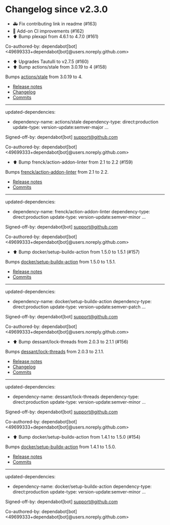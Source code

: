 # Changelog since v2.3.0
- 🚑 Fix contributing link in readme (#163) 
- 🚀 Add-on CI improvements (#162) 
- ⬆️ Bump plexapi from 4.6.1 to 4.7.0 (#161)

Co-authored-by: dependabot[bot] <49699333+dependabot[bot]@users.noreply.github.com> 
- ⬆️ Upgrades Tautulli to v2.7.5 (#160) 
- ⬆️ Bump actions/stale from 3.0.19 to 4 (#158)

Bumps [actions/stale](https://github.com/actions/stale) from 3.0.19 to 4.
- [Release notes](https://github.com/actions/stale/releases)
- [Changelog](https://github.com/actions/stale/blob/main/CHANGELOG.md)
- [Commits](https://github.com/actions/stale/compare/v3.0.19...v4)

---
updated-dependencies:
- dependency-name: actions/stale
  dependency-type: direct:production
  update-type: version-update:semver-major
...

Signed-off-by: dependabot[bot] <support@github.com>

Co-authored-by: dependabot[bot] <49699333+dependabot[bot]@users.noreply.github.com> 
- ⬆️ Bump frenck/action-addon-linter from 2.1 to 2.2 (#159)

Bumps [frenck/action-addon-linter](https://github.com/frenck/action-addon-linter) from 2.1 to 2.2.
- [Release notes](https://github.com/frenck/action-addon-linter/releases)
- [Commits](https://github.com/frenck/action-addon-linter/compare/v2.1...v2.2)

---
updated-dependencies:
- dependency-name: frenck/action-addon-linter
  dependency-type: direct:production
  update-type: version-update:semver-minor
...

Signed-off-by: dependabot[bot] <support@github.com>

Co-authored-by: dependabot[bot] <49699333+dependabot[bot]@users.noreply.github.com> 
- ⬆️ Bump docker/setup-buildx-action from 1.5.0 to 1.5.1 (#157)

Bumps [docker/setup-buildx-action](https://github.com/docker/setup-buildx-action) from 1.5.0 to 1.5.1.
- [Release notes](https://github.com/docker/setup-buildx-action/releases)
- [Commits](https://github.com/docker/setup-buildx-action/compare/v1.5.0...v1.5.1)

---
updated-dependencies:
- dependency-name: docker/setup-buildx-action
  dependency-type: direct:production
  update-type: version-update:semver-patch
...

Signed-off-by: dependabot[bot] <support@github.com>

Co-authored-by: dependabot[bot] <49699333+dependabot[bot]@users.noreply.github.com> 
- ⬆️ Bump dessant/lock-threads from 2.0.3 to 2.1.1 (#156)

Bumps [dessant/lock-threads](https://github.com/dessant/lock-threads) from 2.0.3 to 2.1.1.
- [Release notes](https://github.com/dessant/lock-threads/releases)
- [Changelog](https://github.com/dessant/lock-threads/blob/master/CHANGELOG.md)
- [Commits](https://github.com/dessant/lock-threads/compare/v2.0.3...v2.1.1)

---
updated-dependencies:
- dependency-name: dessant/lock-threads
  dependency-type: direct:production
  update-type: version-update:semver-minor
...

Signed-off-by: dependabot[bot] <support@github.com>

Co-authored-by: dependabot[bot] <49699333+dependabot[bot]@users.noreply.github.com> 
- ⬆️ Bump docker/setup-buildx-action from 1.4.1 to 1.5.0 (#154)

Bumps [docker/setup-buildx-action](https://github.com/docker/setup-buildx-action) from 1.4.1 to 1.5.0.
- [Release notes](https://github.com/docker/setup-buildx-action/releases)
- [Commits](https://github.com/docker/setup-buildx-action/compare/v1.4.1...v1.5.0)

---
updated-dependencies:
- dependency-name: docker/setup-buildx-action
  dependency-type: direct:production
  update-type: version-update:semver-minor
...

Signed-off-by: dependabot[bot] <support@github.com>

Co-authored-by: dependabot[bot] <49699333+dependabot[bot]@users.noreply.github.com> 
